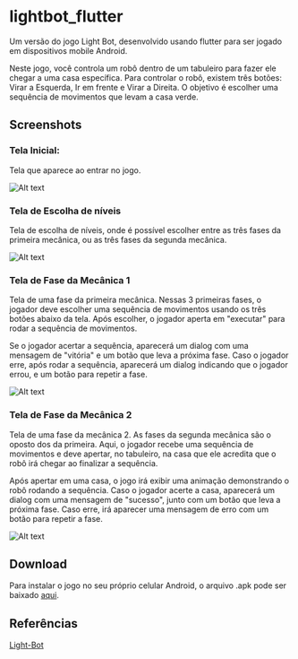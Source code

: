 # lightbot_flutter

Um versão do jogo Light Bot, desenvolvido usando flutter para ser jogado em dispositivos mobile Android.

Neste jogo, você controla um robô dentro de um tabuleiro para fazer ele chegar a uma casa específica. Para controlar o robô, existem três botões: Virar a Esquerda, Ir em frente e Virar a Direita. O objetivo é escolher uma sequência de movimentos que levam a casa verde.

## Screenshots

### Tela Inicial:
Tela que aparece ao entrar no jogo.

![Alt text](doc_imgs/tela_inicial.png)

### Tela de Escolha de níveis
Tela de escolha de níveis, onde é possível escolher entre as três fases da primeira mecânica, ou as três fases da segunda mecânica.

![Alt text](doc_imgs/escolha_de_nivel.png)

### Tela de Fase da Mecânica 1
Tela de uma fase da primeira mecânica. Nessas 3 primeiras fases, o jogador deve escolher uma sequência de movimentos usando os três botões abaixo da tela. Após escolher, o jogador aperta em "executar" para rodar a sequência de movimentos.

Se o jogador acertar a sequência, aparecerá um dialog com uma mensagem de "vitória" e um botão que leva a próxima fase. Caso o jogador erre, após rodar a sequência, aparecerá um dialog indicando que o jogador errou, e um botão para repetir a fase.

![Alt text](doc_imgs/mecanica_1.png)

### Tela de Fase da Mecânica 2

Tela de uma fase da mecânica 2. As fases da segunda mecânica são o oposto dos da primeira. Aqui, o jogador recebe uma sequência de movimentos e deve apertar, no tabuleiro, na casa que ele acredita que o robô irá chegar ao finalizar a sequência.

Após apertar em uma casa, o jogo irá exibir uma animação demonstrando o robô rodando a sequência. Caso o jogador acerte a casa, aparecerá um dialog com uma mensagem de "sucesso", junto com um botão que leva a próxima fase. Caso erre, irá aparecer uma mensagem de erro com um botão para repetir a fase.

![Alt text](doc_imgs/mecanica_2.png)

## Download
Para instalar o jogo no seu próprio celular Android, o arquivo .apk pode ser baixado [aqui](release-apk/app-release.apk).

## Referências
[Light-Bot](https://www.gameflare.com/online-game/light-bot/)
